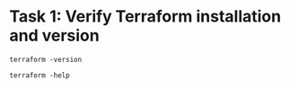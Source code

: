 # Task 1: Verify Terraform installation and version
```
terraform -version
```
```
terraform -help
```